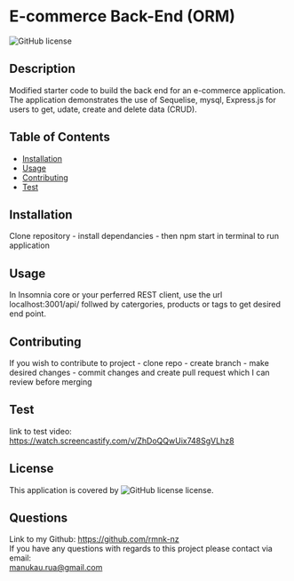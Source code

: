 # E-commerce Back-End (ORM)
  ![GitHub license](https://img.shields.io/badge/license-ISC-blue.svg)
  ## Description
  Modified starter code to build the back end for an e-commerce application. The application demonstrates the use of Sequelise, mysql, Express.js for users to get, udate, create and delete data (CRUD).

  ## Table of Contents
  - [Installation](#installation)
  - [Usage](#usage)
  - [Contributing](#contributing)
  - [Test](#test)
  
  ## Installation
  Clone repository - install dependancies - then npm start in terminal to run application

  ## Usage
  In Insomnia core or your perferred REST client, use the url localhost:3001/api/ follwed by catergories, products or tags to get desired end point.

  ## Contributing
  If you wish to contribute to project - clone repo - create branch - make desired changes - commit changes and create pull request which I can review before merging

  ## Test
  link to test video: https://watch.screencastify.com/v/ZhDoQQwUix748SgVLhz8
  

  ## License
  This application is covered by ![GitHub license](https://img.shields.io/badge/license-ISC-blue.svg) license.

  ## Questions
  Link to my Github: https://github.com/rmnk-nz </br>
  If you have any questions with regards to this project please contact via email: </br>
  manukau.rua@gmail.com